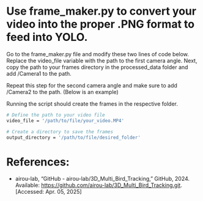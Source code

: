 # Use frame_maker.py to convert your video into the proper .PNG format to feed into YOLO.
Go to the frame_maker.py file and modify these two lines of code below. Replace the video_file variable with the path to the first camera angle.
Next, copy the path to your frames directory in the processed_data folder and add /Camera1 to the path.

Repeat this step for the second camera angle and make sure to add /Camera2 to the path. (Below is an example)

Running the script should create the frames in the respective folder.

```bash
# Define the path to your video file
video_file = '/path/to/file/your_video.MP4'

# Create a directory to save the frames
output_directory = '/path/to/file/desired_folder'
```

# References:
- airou-lab, “GitHub - airou-lab/3D_Multi_Bird_Tracking,” GitHub, 2024. Available: https://github.com/airou-lab/3D_Multi_Bird_Tracking.git. [Accessed: Apr. 05, 2025]
